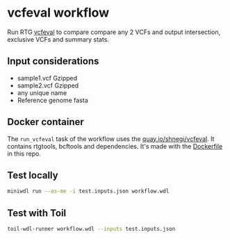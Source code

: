 # vcfeval workflow
Run RTG [vcfeval](https://github.com/RealTimeGenomics/rtg-tools) to compare compare any 2 VCFs and output intersection, exclusive VCFs and summary stats.

## Input considerations
* sample1.vcf Gzipped
* sample2.vcf Gzipped
* any unique name
* Reference genome fasta

## Docker container
The `run_vcfeval` task of the workflow uses the [quay.io/shnegi/vcfeval](https://quay.io/repository/shnegi/vcfeval). It contains rtgtools, bcftools and dependencies. It's made with the [Dockerfile](https://github.com/shlokanegi/wdl_workflows/blob/master/vcfeval_wf/Dockerfile) in this repo.

## Test locally
```sh
miniwdl run --as-me -i test.inputs.json workflow.wdl
```

## Test with Toil
```sh
toil-wdl-runner workflow.wdl --inputs test.inputs.json
```
